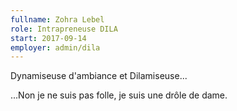 ```yaml
---
fullname: Zohra Lebel
role: Intrapreneuse DILA
start: 2017-09-14
employer: admin/dila
---
```


Dynamiseuse d'ambiance et Dilamiseuse...

...Non je ne suis pas folle, je suis une drôle de dame.
